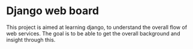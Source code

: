 # Django web board
This project is aimed at learning django, to understand the overall flow of web services. The goal is to be able to get the overall background and insight through this.
